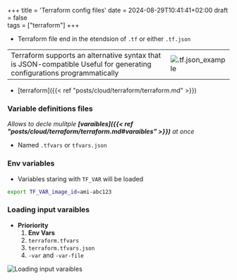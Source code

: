 +++
title = 'Terraform config files'
date = 2024-08-29T10:41:41+02:00
draft = false  
tags = ["terraform"]
+++
- Terraform file end in the etendsion of `.tf` or either `.tf.json`

|                                                                  | |
|----------------------------------------------------------------------|------------------------------------------------------------|
| Terraform supports an alternative syntax that is JSON-compatible  Useful for generating configurations programmatically | ![.tf.json_example](/Notes/terraform_language_json_example_visual.png) |

- [terraform]({{< ref "posts/cloud/terraform/terraform.md" >}})



### Variable definitions files
*Allows to decle mulitple **[varaibles]({{< ref "posts/cloud/terraform/terraform.md#varaibles" >}})** at once*
- Named  `.tfvars` or `tfvars.json`


### Env variables
- Variables staring with `TF_VAR` will be loaded
```bash 
export TF_VAR_image_id=ami-abc123
```

### Loading input varaibles
- **Prioriority**
    1. **Env Vars**
    2. `terraform.tfvars`
    3. `terraform.tfvars.json`
    4. `-var` and   `-var-file`

![Loading input varaibles](/Notes/loading_input_varaibles_visual.png)
